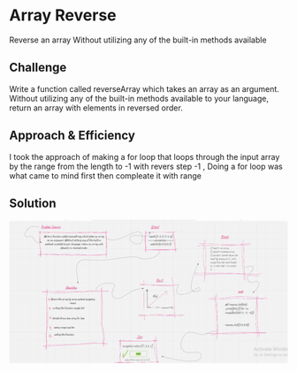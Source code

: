 # Array Reverse

Reverse an array Without utilizing any of the built-in methods available 

## Challenge

Write a function called reverseArray which takes an array as an argument. Without utilizing any of the built-in methods available to your language, return an array with elements in reversed order.

## Approach & Efficiency
I took the approach of making a for loop that loops through the input array by the range from the length to -1 with revers step -1 , Doing a for loop was what came to mind first then compleate it with  range 


## Solution

![whiteboard](../array_reverse.png)